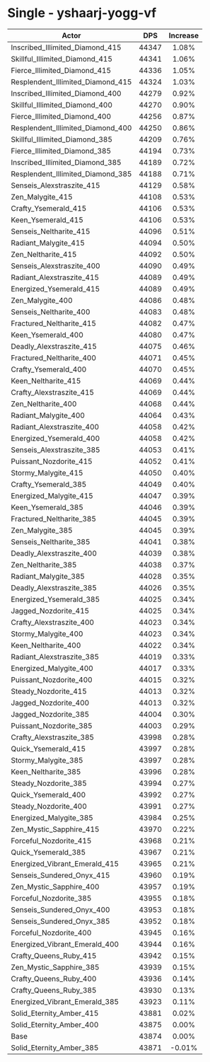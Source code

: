 # Single - yshaarj-yogg-vf
| Actor | DPS | Increase |
|---|:---:|:---:|
|Inscribed_Illimited_Diamond_415|44347|1.08%|
|Skillful_Illimited_Diamond_415|44341|1.06%|
|Fierce_Illimited_Diamond_415|44336|1.05%|
|Resplendent_Illimited_Diamond_415|44324|1.03%|
|Inscribed_Illimited_Diamond_400|44279|0.92%|
|Skillful_Illimited_Diamond_400|44270|0.90%|
|Fierce_Illimited_Diamond_400|44256|0.87%|
|Resplendent_Illimited_Diamond_400|44250|0.86%|
|Skillful_Illimited_Diamond_385|44209|0.76%|
|Fierce_Illimited_Diamond_385|44194|0.73%|
|Inscribed_Illimited_Diamond_385|44189|0.72%|
|Resplendent_Illimited_Diamond_385|44188|0.71%|
|Senseis_Alexstraszite_415|44129|0.58%|
|Zen_Malygite_415|44108|0.53%|
|Crafty_Ysemerald_415|44106|0.53%|
|Keen_Ysemerald_415|44106|0.53%|
|Senseis_Neltharite_415|44096|0.51%|
|Radiant_Malygite_415|44094|0.50%|
|Zen_Neltharite_415|44092|0.50%|
|Senseis_Alexstraszite_400|44090|0.49%|
|Radiant_Alexstraszite_415|44089|0.49%|
|Energized_Ysemerald_415|44089|0.49%|
|Zen_Malygite_400|44086|0.48%|
|Senseis_Neltharite_400|44083|0.48%|
|Fractured_Neltharite_415|44082|0.47%|
|Keen_Ysemerald_400|44080|0.47%|
|Deadly_Alexstraszite_415|44075|0.46%|
|Fractured_Neltharite_400|44071|0.45%|
|Crafty_Ysemerald_400|44070|0.45%|
|Keen_Neltharite_415|44069|0.44%|
|Crafty_Alexstraszite_415|44069|0.44%|
|Zen_Neltharite_400|44068|0.44%|
|Radiant_Malygite_400|44064|0.43%|
|Radiant_Alexstraszite_400|44058|0.42%|
|Energized_Ysemerald_400|44058|0.42%|
|Senseis_Alexstraszite_385|44053|0.41%|
|Puissant_Nozdorite_415|44052|0.41%|
|Stormy_Malygite_415|44050|0.40%|
|Crafty_Ysemerald_385|44049|0.40%|
|Energized_Malygite_415|44047|0.39%|
|Keen_Ysemerald_385|44046|0.39%|
|Fractured_Neltharite_385|44045|0.39%|
|Zen_Malygite_385|44045|0.39%|
|Senseis_Neltharite_385|44041|0.38%|
|Deadly_Alexstraszite_400|44039|0.38%|
|Zen_Neltharite_385|44038|0.37%|
|Radiant_Malygite_385|44028|0.35%|
|Deadly_Alexstraszite_385|44026|0.35%|
|Energized_Ysemerald_385|44025|0.34%|
|Jagged_Nozdorite_415|44025|0.34%|
|Crafty_Alexstraszite_400|44023|0.34%|
|Stormy_Malygite_400|44023|0.34%|
|Keen_Neltharite_400|44022|0.34%|
|Radiant_Alexstraszite_385|44019|0.33%|
|Energized_Malygite_400|44017|0.33%|
|Puissant_Nozdorite_400|44015|0.32%|
|Steady_Nozdorite_415|44013|0.32%|
|Jagged_Nozdorite_400|44013|0.32%|
|Jagged_Nozdorite_385|44004|0.30%|
|Puissant_Nozdorite_385|44003|0.29%|
|Crafty_Alexstraszite_385|43998|0.28%|
|Quick_Ysemerald_415|43997|0.28%|
|Stormy_Malygite_385|43997|0.28%|
|Keen_Neltharite_385|43996|0.28%|
|Steady_Nozdorite_385|43994|0.27%|
|Quick_Ysemerald_400|43992|0.27%|
|Steady_Nozdorite_400|43991|0.27%|
|Energized_Malygite_385|43984|0.25%|
|Zen_Mystic_Sapphire_415|43970|0.22%|
|Forceful_Nozdorite_415|43968|0.21%|
|Quick_Ysemerald_385|43967|0.21%|
|Energized_Vibrant_Emerald_415|43965|0.21%|
|Senseis_Sundered_Onyx_415|43960|0.19%|
|Zen_Mystic_Sapphire_400|43957|0.19%|
|Forceful_Nozdorite_385|43955|0.18%|
|Senseis_Sundered_Onyx_400|43953|0.18%|
|Senseis_Sundered_Onyx_385|43952|0.18%|
|Forceful_Nozdorite_400|43945|0.16%|
|Energized_Vibrant_Emerald_400|43944|0.16%|
|Crafty_Queens_Ruby_415|43942|0.15%|
|Zen_Mystic_Sapphire_385|43939|0.15%|
|Crafty_Queens_Ruby_400|43936|0.14%|
|Crafty_Queens_Ruby_385|43930|0.13%|
|Energized_Vibrant_Emerald_385|43923|0.11%|
|Solid_Eternity_Amber_415|43881|0.02%|
|Solid_Eternity_Amber_400|43875|0.00%|
|Base|43874|0.00%|
|Solid_Eternity_Amber_385|43871|-0.01%|

